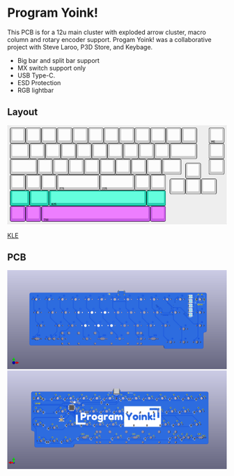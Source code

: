 # Program Yoink!

This PCB is for a 12u main cluster with exploded arrow cluster, macro column and rotary encoder support. Progam Yoink! was a collaborative project with Steve Laroo, P3D Store, and Keybage. 

- Big bar and split bar support
- MX switch support only
- USB Type-C.
- ESD Protection
- RGB lightbar

## Layout
 <img src="https://raw.githubusercontent.com/melonbred/program-yoink/main/.images/kle.png">

[KLE](http://www.keyboard-layout-editor.com/#/gists/345cd9f384dae3f91f5151f02f8af4df)

 ## PCB
<img src="https://raw.githubusercontent.com/melonbred/program-yoink/main/.images/program_yoink_front.png">
<img src="https://raw.githubusercontent.com/melonbred/program-yoink/main/.images/program_yoink_back.png">


